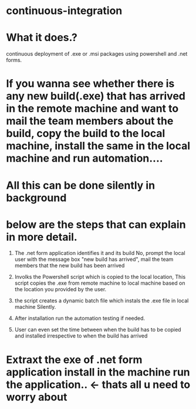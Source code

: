 # continuous-integration

# What it does.?
continuous deployment of .exe or .msi packages using powershell and .net forms.

# If you wanna see whether there is any new build(.exe) that has arrived in the remote machine and want to mail the team members about the build, copy the build to the local machine, install the same in the local machine and run automation.... 


# All this can be done silently in background

# below are the steps that can explain in more detail. 
1) The .net form application identifies it and its build No, prompt the local user with the message box "new build has arrived", mail the team members that the new build has been arrived

2) Involks the Powershell script which is copied to the local location, This  script copies the .exe from remote machine to local machine based on the location you provided by the user.

3) the script creates a dynamic batch file which instals the .exe file in local machine Silently.

4) After installation run the automation testing if needed.

5) User can even set the time between when the build has to be copied and installed irrespective to when the build has arrived

# Extraxt the exe of .net form application install in the machine run the application.. <- thats all u need to worry about


